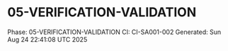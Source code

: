 # 05-VERIFICATION-VALIDATION
Phase: 05-VERIFICATION-VALIDATION
CI: CI-SA001-002
Generated: Sun Aug 24 22:41:08 UTC 2025
